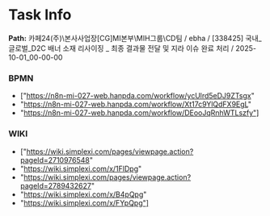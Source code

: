 # Task Info

**Path:** 카페24(주)\본사사업장\[CG]MI본부\MIH그룹\CD팀 / ebha / [338425] 국내_글로벌_D2C 배너 소재 리사이징 _ 최종 결과물 전달 및 지라 이슈 완료 처리 / 2025-10-01_00-00-00

### BPMN
- ["https://n8n-mi-027-web.hanpda.com/workflow/ycUlrd5eDJ9ZTsgx"
- "https://n8n-mi-027-web.hanpda.com/workflow/Xt17c9YlQdFX9EgL"
- "https://n8n-mi-027-web.hanpda.com/workflow/DEooJqRnhWTLszfy"]

### WIKI
- ["https://wiki.simplexi.com/pages/viewpage.action?pageId=2710976548"
- "https://wiki.simplexi.com/x/1FlDpg"
- "https://wiki.simplexi.com/pages/viewpage.action?pageId=2789432627"
- "https://wiki.simplexi.com/x/B4pQpg"
- "https://wiki.simplexi.com/x/FYpQpg"]

